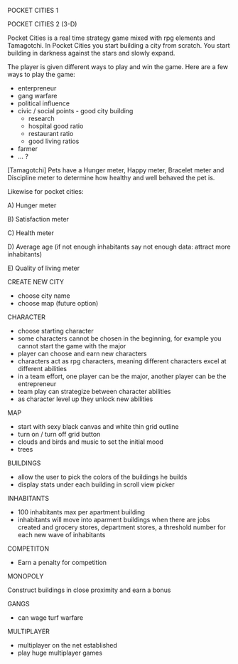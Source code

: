 POCKET CITIES 1

POCKET CITIES 2 (3-D)


Pocket Cities is a real time strategy game mixed with rpg elements and Tamagotchi. In Pocket Cities you start building a city from scratch.
You start building in darkness against the stars and slowly expand. 

The player is given different ways to play and win the game. Here are a few ways to play the game: 

- enterpreneur
- gang warfare
- political influence
- civic / social points - good city building
  - research
  - hospital good ratio 
  - restaurant ratio
  - good living ratios 
- farmer
- ... ? 

[Tamagotchi] Pets have a Hunger meter, Happy meter, Bracelet meter and Discipline meter to determine how healthy and well behaved the pet is.

Likewise for pocket cities: 

A) Hunger meter

B) Satisfaction meter

C) Health meter

D) Average age (if not enough inhabitants say not enough data: attract more inhabitants)

E) Quality of living meter

CREATE NEW CITY 

- choose city name
- choose map (future option)


CHARACTER

- choose starting character
- some characters cannot be chosen in the beginning, for example you cannot start the game with the major 
- player can choose and earn new characters
- characters act as rpg characters, meaning different characters excel at different abilities 
- in a team effort, one player can be the major, another player can be the entrepreneur
- team play can strategize between character abilities 
- as character level up they unlock new abilities 

MAP

- start with sexy black canvas and white thin grid outline
- turn on / turn off grid button
- clouds and birds and music to set the initial mood
- trees 

BUILDINGS

- allow the user to pick the colors of the buildings he builds
- display stats under each building in scroll view picker


INHABITANTS

- 100 inhabitants max per apartment building
- inhabitants will move into aparment buildings when there are jobs created and grocery stores, department stores, a threshold number for each new wave of inhabitants

COMPETITON 

- Earn a penalty for competition 

MONOPOLY

Construct buildings in close proximity and earn a bonus

GANGS 

- can wage turf warfare 

MULTIPLAYER

- multiplayer on the net established
- play huge multiplayer games 


